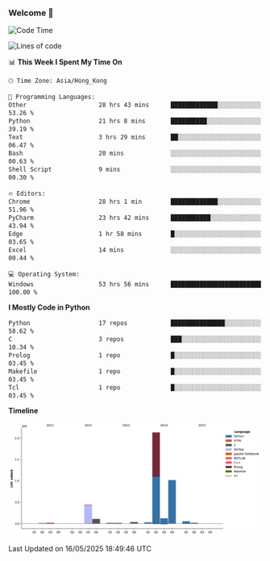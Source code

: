 ### Welcome 👋

<!--START_SECTION:waka-->
![Code Time](http://img.shields.io/badge/Code%20Time-2%2C007%20hrs%2018%20mins-blue)

![Lines of code](https://img.shields.io/badge/From%20Hello%20World%20I%27ve%20Written-4.0%20million%20lines%20of%20code-blue)

📊 **This Week I Spent My Time On** 

```text
🕑︎ Time Zone: Asia/Hong_Kong

💬 Programming Languages: 
Other                    28 hrs 43 mins      █████████████░░░░░░░░░░░░   53.26 % 
Python                   21 hrs 8 mins       ██████████░░░░░░░░░░░░░░░   39.19 % 
Text                     3 hrs 29 mins       ██░░░░░░░░░░░░░░░░░░░░░░░   06.47 % 
Bash                     20 mins             ░░░░░░░░░░░░░░░░░░░░░░░░░   00.63 % 
Shell Script             9 mins              ░░░░░░░░░░░░░░░░░░░░░░░░░   00.30 % 

🔥 Editors: 
Chrome                   28 hrs 1 min        █████████████░░░░░░░░░░░░   51.96 % 
PyCharm                  23 hrs 42 mins      ███████████░░░░░░░░░░░░░░   43.94 % 
Edge                     1 hr 58 mins        █░░░░░░░░░░░░░░░░░░░░░░░░   03.65 % 
Excel                    14 mins             ░░░░░░░░░░░░░░░░░░░░░░░░░   00.44 % 

💻 Operating System: 
Windows                  53 hrs 56 mins      █████████████████████████   100.00 % 
```

**I Mostly Code in Python** 

```text
Python                   17 repos            ███████████████░░░░░░░░░░   58.62 % 
C                        3 repos             ███░░░░░░░░░░░░░░░░░░░░░░   10.34 % 
Prolog                   1 repo              █░░░░░░░░░░░░░░░░░░░░░░░░   03.45 % 
Makefile                 1 repo              █░░░░░░░░░░░░░░░░░░░░░░░░   03.45 % 
Tcl                      1 repo              █░░░░░░░░░░░░░░░░░░░░░░░░   03.45 % 
```



**Timeline**

![Lines of Code chart](https://raw.githubusercontent.com/xhj2501/xhj2501/main/assets/bar_graph.png)


 Last Updated on 16/05/2025 18:49:46 UTC
<!--END_SECTION:waka-->

